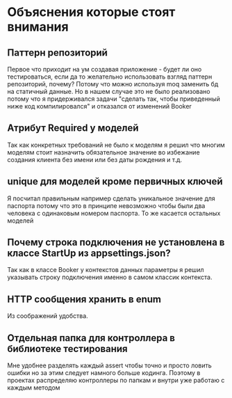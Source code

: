 # Объяснения которые стоят внимания
 
## Паттерн репозиторий
 
Первое что приходит на ум создавая приложение - будет ли оно тестироваться, если да то желательно использовать взгляд паттерн репозиторий, почему?
Потому что можно используя moq заменить бд на статичный данные. Но в нашем случае это не было реализовано потому что я придерживался задачи "сделать так, чтобы приведенный ниже
код компилировался" и отказался от изменений Booker
 
## Атрибут Required у моделей
 
Так как конкретных требований не было к моделям я решил что многим моделям стоит назначить обязательное значение во избежание создания клиента без имени или без даты рождения и т.д.
 
## unique для моделей кроме первичных ключей
 
Я посчитал правильным например сделать уникальное значение для паспорта потому что это в принципе невозможно чтобы были два человека с одинаковым номером паспорта. То же касается остальных моделей
 
## Почему строка подключения не установлена в классе StartUp из appsettings.json?
 
Так как в классе Booker у контекстов данных параметры я решил указывать строку подключения именно в самом классик контекста.
 
## HTTP сообщения хранить в enum
 
Из соображений удобства.
 
## Отдельная папка для контроллера в библиотеке тестирования
 
Мне удобнее разделять каждый assert чтобы точно и просто ловить ошибки но за этим следует намного больше кодинга. Поэтому в проектах распределяю контроллеры по папкам и внутри уже работаю с каждым методом

